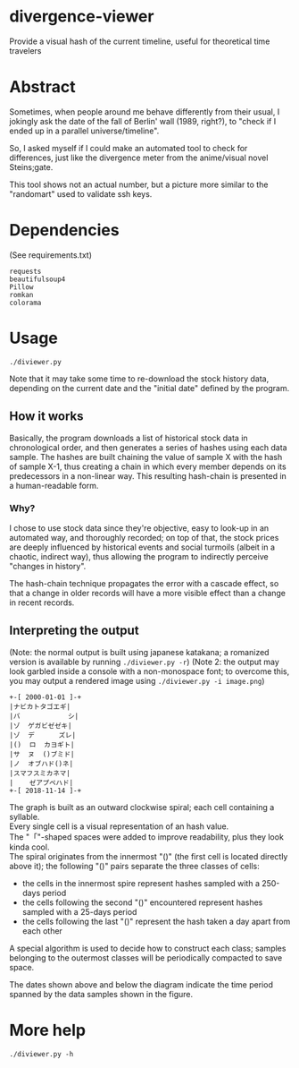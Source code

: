 # divergence-viewer
Provide a visual hash of the current timeline, useful for theoretical time travelers

# Abstract

Sometimes, when people around me behave differently from their usual, I jokingly ask
the date of the fall of Berlin' wall (1989, right?), to "check if I ended up in a
parallel universe/timeline".

So, I asked myself if I could make an automated tool to check for differences, just like
the divergence meter from the anime/visual novel Steins;gate.

This tool shows not an actual number, but a picture more similar to the "randomart" used
to validate ssh keys.

# Dependencies

(See requirements.txt)

    requests
    beautifulsoup4
    Pillow
    romkan
    colorama

# Usage

    ./diviewer.py

Note that it may take some time to re-download the stock history data, depending on the current date
and the "initial date" defined by the program.

## How it works

Basically, the program downloads a list of historical stock data in chronological order, and then generates a
series of hashes using each data sample.
The hashes are built chaining the value of sample X with the hash of sample X-1, thus creating a chain in which
every member depends on its predecessors in a non-linear way.
This resulting hash-chain is presented in a human-readable form.


### Why?

I chose to use stock data since they're objective, easy to look-up in an automated way,
and thoroughly recorded; on top of that, the stock prices are deeply influenced by
historical events and social turmoils (albeit in a chaotic, indirect way), thus allowing the
program to indirectly perceive "changes in history".

The hash-chain technique propagates the error with a cascade effect, so that a change in older records
will have a more visible effect than a change in recent records.


## Interpreting the output

(Note: the normal output is built using japanese katakana; a romanized version is available by running `./diviewer.py -r`)
(Note 2: the output may look garbled inside a console with a non-monospace font; to overcome this, you may
output a rendered image using `./diviewer.py -i image.png`)

    +-[ 2000-01-01 ]-+
    |ナビカトタゴエギ|
    |バ            シ|
    |ゾ  ゲガビゼゼキ|
    |ゾ  デ      ズレ|
    |()  ロ  カヨギト|
    |サ  ヌ  ()ブミド|
    |ノ  オブハド()ネ|
    |スマフスミカネマ|
    |    ゼアプペハド|
    +-[ 2018-11-14 ]-+

The graph is built as an outward clockwise spiral; each cell containing a syllable.  
Every single cell is a visual representation of an hash value.  
The "「"-shaped spaces were added to improve readability, plus they look kinda cool.  
The spiral originates from the innermost "()" (the first cell is located directly above it); 
the following "()" pairs separate the three classes of cells:

* the cells in the innermost spire represent hashes sampled with a 250-days period
* the cells following the second "()" encountered represent hashes sampled with a 25-days period
* the cells following the last "()" represent the hash taken a day apart from each other

A special algorithm is used to decide how to construct each class; samples belonging to the outermost classes
will be periodically compacted to save space.

The dates shown above and below the diagram indicate the time period spanned by the data samples shown in the figure.

# More help

    ./diviewer.py -h

